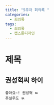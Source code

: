```yaml
---
title: "5주차 회의록 "
categories:
  - 회의록
tags:
  - 회의록
  - 캡스톤디자인
---
```


# 제목
## 권성혁씨 하이

```
좋아요~! 권성혁 ㅄ
추설우도 ㅄ
```
